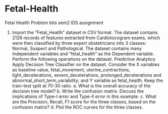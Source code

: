 # Fetal-Health
Fetal Health Problem bits sem2 IDS assignment

1.  Import  the  “Fetal_Health”  dataset  in  CSV  format.  The  dataset  contains  2126  records  of 
features  extracted  from  Cardiotocogram  exams,  which  were  then  classified  by  three  expert 
obstetricians  into  3  classes:  Normal,  Suspect  and  Pathological.  The  dataset  contains  many 
Independent  variables  and  “fetal_health”  as  the  Dependent  variable.  Perform  the  following 
operations on the dataset.
Predictive Analytics
Apply  Decision  Tree  Classifier  on  the  dataset.  Consider  the  X  variables  as  baseline  value, 
fetal_movement, uterine_contractions, light_decelerations, severe_decelerations, 
prolonged_decelerations and abnormal_short_term_variability; and Y variable as fetal_health. 
Keep the train-test split at 70-30 ratio. 
a. What is the overall accuracy of the decision tree model?
b.  Write  the  confusion  matrix.  Discuss  the  implications  of  Type-I  error  and  Type-II  error  in 
this example.
c. What are the Precision, Recall, F1 score for the three classes, based on the confusion matrix?
d. Plot the ROC curves for the three classes.
